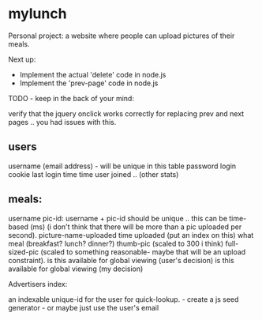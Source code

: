 mylunch
=======

Personal project: a website where people can upload pictures of their meals.

Next up: 
* Implement the actual 'delete' code in node.js
* Implement the 'prev-page' code in node.js

TODO - keep in the back of your mind:

verify that the jquery onclick works correctly for replacing prev and next pages .. 
you had issues with this.

users
-
username (email address) - will be unique in this table
password 
login cookie
last login time
time user joined
 ..
(other stats)


meals:
-
username
pic-id: username + pic-id should be unique .. this can be time-based (ms)
        (i don't think that there will be more than a pic uploaded per second).
picture-name-uploaded
time uploaded (put an index on this)
what meal (breakfast? lunch? dinner?)
thumb-pic (scaled to 300 i think)
full-sized-pic (scaled to something reasonable- maybe that will be an upload constraint).
is this available for global viewing (user's decision)
is this available for global viewing (my decision)



Advertisers index:


an indexable unique-id for the user for quick-lookup.
    - create a js seed generator
    - or maybe just use the user's email

